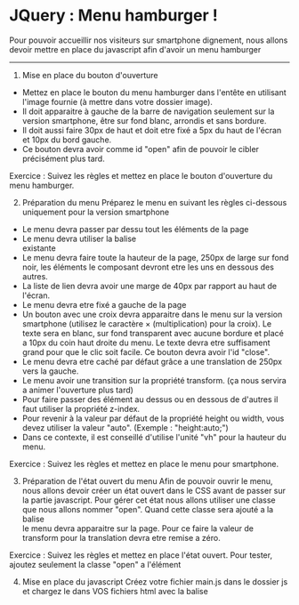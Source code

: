 # JQuery : Menu hamburger !
Pour pouvoir accueillir nos visiteurs sur smartphone dignement, nous allons devoir mettre en place du javascript afin d'avoir un menu hamburger

---
1. Mise en place du bouton d'ouverture
* Mettez en place le bouton du menu hamburger dans l'entête en utilisant l'image fournie (à mettre dans votre dossier image). 
* Il doit apparaitre à gauche de la barre de navigation seulement sur la version smartphone, être sur fond blanc, arrondis et sans bordure. 
* Il doit aussi faire 30px de haut et doit etre fixé a 5px du haut de l'écran et 10px du bord gauche. 
* Ce bouton devra avoir comme id "open" afin de pouvoir le cibler précisément plus tard.

Exercice : Suivez les règles et mettez en place le bouton d'ouverture du menu hamburger.

2. Préparation du menu
Préparez le menu en suivant les règles ci-dessous uniquement pour la version smartphone

* Le menu devra passer par dessu tout les éléments de la page
* Le menu devra utiliser la balise <nav> existante
* Le menu devra faire toute la hauteur de la page, 250px de large sur fond noir, les éléments le composant devront etre les uns en dessous des autres.
* La liste de lien devra avoir une marge de 40px par rapport au haut de l'écran.
* Le menu devra etre fixé a gauche de la page
* Un bouton avec une croix devra apparaitre dans le menu sur la version smartphone (utilisez le caractère × (multiplication) pour la croix). Le texte sera en blanc, sur fond transparent avec aucune bordure et placé a 10px du coin haut droite du menu. Le texte devra etre suffisament grand pour que le clic soit facile. Ce bouton devra avoir l'id "close".
* Le menu devra etre caché par défaut grâce a une translation de 250px vers la gauche.
* Le menu avoir une transition sur la propriété transform. (ça nous servira a animer l'ouverture plus tard)
* Pour faire passer des élément au dessus ou en dessous de d'autres il faut utiliser la propriété z-index.
* Pour revenir à la valeur par défaut de la propriété height ou width, vous devez utiliser la valeur "auto". (Exemple : "height:auto;")
* Dans ce contexte, il est conseillé d'utilise l'unité "vh" pour la hauteur du menu.

Exercice : Suivez les règles et mettez en place le menu pour smartphone.

3. Préparation de l'état ouvert du menu
Afin de pouvoir ouvrir le menu, nous allons devoir créer un état ouvert dans le CSS avant de passer sur la partie javascript. Pour gérer cet état nous allons utiliser une classe que nous allons nommer "open". Quand cette classe sera ajouté a la balise <nav> le menu devra apparaitre sur la page. Pour ce faire la valeur de transform pour la translation devra etre remise a zéro.

Exercice : Suivez les règles et mettez en place l'état ouvert. Pour tester, ajoutez seulement la classe "open" a l'élément <nav>

4. Mise en place du javascript
Créez votre fichier main.js dans le dossier js et chargez le dans VOS fichiers html avec la balise <script>
Votre code devra attendre que la page soit prête puis :

* Le clic sur l'élément avec l'id open doit ouvrir le menu en ajoutant la classe open a l'élément <nav>
* Le clic sur l'élément avec l'id close doit fermer le menu en retirant la classe open a l'élément <nav>

Pour attendre que les éléments de la page soient prêt a etre manipuler via du javascript, utilisez la fonction _ready_.

Exercice : Suivez les règles et finalisez la mise en place du menu hamburger
---
La suite : [HTML Le SEO](https://github.com/simplon-roanne/front-end-prairie/tree/master/ex9)